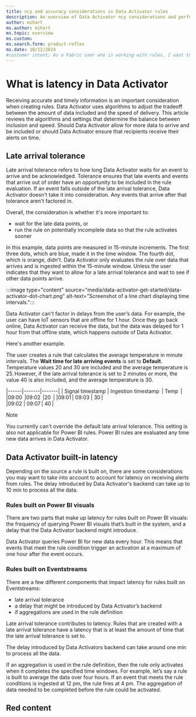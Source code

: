 ```yaml
---
title: ncy and accuracy considerations in Data Activator rules
description: An overview of Data Activator ncy considerations and performance when building Data Activator rules.
author: mihart
ms.author: mihart
ms.topic: overview
ms.custom:  
ms.search.form: product-reflex
ms.date: 10/12/2024
#customer intent: As a Fabric user who is working with rules, I want to understand the factors that help to determine when actions are included and excluded from rule reporting.
---
```


# What is latency in Data Activator

Receiving accurate and timely information is an important consideration when creating rules. Data Activator uses algorithms to adjust the tradeoff between the amount of data included and the speed of delivery. This article reviews the algorithms and settings that determine the balance between inclusion and speed. Should Data Activator allow for more data to arrive and be included or should Data Activator ensure that recipients receive their alerts on time.  

##  Late arrival tolerance 

Late arrival tolerance refers to how long Data Activator waits for an event to arrive and be acknowledged. Tolerance ensures that late events and events that arrive out of order have an opportunity to be included in the rule evaluation. If an event falls outside of the late arrival tolerance, Data Activator doesn't take it into consideration. Any events that arrive after that tolerance aren't factored in. 

Overall, the consideration is whether it's more important to:

- wait for the late data points, or 
- run the rule on potentially incomplete data so that the rule activates sooner  

In this example, data points are measured in 15-minute increments. The first three dots, which are blue, made it in the time window. The fourth dot, which is orange, didn't. Data Activator only evaluates the rule over data that arrives and is ingested within the 15-minute window. Unless the user indicates that they want to allow for a late arrival tolerance and wait to see if other data points arrive.  

:::image type="content" source="media/data-activator-get-started/data-activator-dot-chart.png" alt-text="Screenshot of a line chart displaying time intervals.":::

Data Activator can't factor in delays from the user’s data. For example, the user can have IoT sensors that are offline for 1 hour. Once they go back online, Data Activator can receive the data, but the data was delayed for 1 hour from that offline state, which happens outside of Data Activator. 

Here's another example.  

The user creates a rule that calculates the average temperature in minute intervals. The **Wait time for late arriving events** is set to **Default**. Temperature values 20 and 30 are included and the average temperature is 25. However, if the late arrival tolerance is set to 2 minutes or more, the value 40 is also included, and the average temperature is 30.  

|------|-------|-------|
|  Signal timestamp  | Ingestion timestamp  | Temp  |
|09:00  |09:02  |20  |
|09:01 | 09:03  | 30 |  
|09:02  |   09:07 | 40 | 

> [!NOTE]
> You currently can't override the default late arrival tolerance. This setting is also not applicable for Power BI rules. Power BI rules are evaluated any time new data arrives in Data Activator. 

## Data Activator built-in latency

Depending on the source a rule is built on, there are some considerations you may want to take into account to account for latency on receiving alerts from rules. The delay introduced by Data Activator's backend can take up to 10 min to process all the data. 

### Rules built on Power BI visuals 

There are two parts that make up latency for rules built on Power BI visuals: the frequency of querying Power BI visuals that’s built in the system, and a delay that the Data Activator backend might introduce. 

Data Activator queries Power BI for new data every hour. This means that events that meet the rule condition trigger an activation at a maximum of one hour after the event occurs. 

### Rules built on Eventstreams 

There are a few different components that impact latency for rules built on Eventstreams: 
- late arrival tolerance
- a delay that might be introduced by Data Activator’s backend
- if aggregations are used in the rule definition 

Late arrival tolerance contributes to latency. Rules that are created with a late arrival tolerance have a latency that is at least the amount of time that the late arrival tolerance is set to. 

The delay introduced by Data Activators backend can take around one min to process all the data. 

If an aggregation is used in the rule definition, then the rule only activates when it completes the specified time windows. For example, let’s say a rule is built to average the data over four hours. If an event that meets the rule conditions is ingested at 12 pm, the rule fires at 4 pm. The aggregation of data needed to be completed before the rule could be activated. 

## Red content
